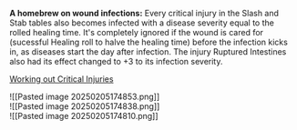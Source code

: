 

**A homebrew on wound infections:**
Every critical injury in the Slash and Stab tables also becomes infected with a disease severity equal to the rolled healing time. It's completely ignored if the wound is cared for (sucessful Healing roll to halve the healing time) before the infection kicks in, as diseases start the day after infection.
The injury Ruptured Intestines also had its effect changed to +3 to its infection severity.

[Working out Critical Injuries](Working%20out%20Critical%20Injuries.md)

![[Pasted image 20250205174853.png]]  
![[Pasted image 20250205174838.png]]  
![[Pasted image 20250205174810.png]]  